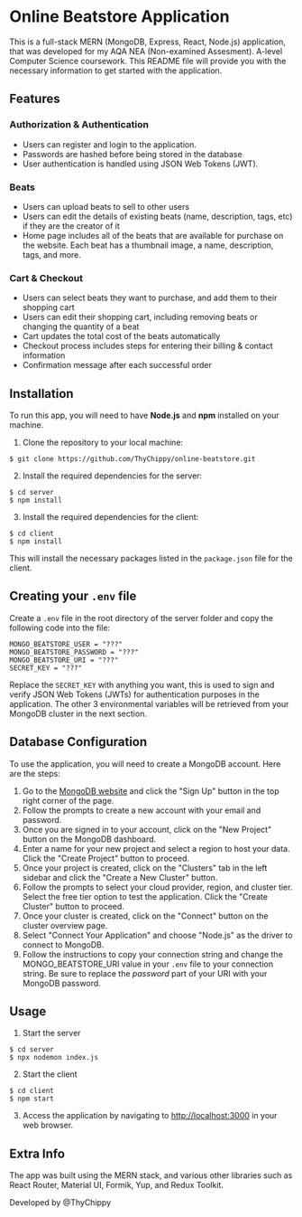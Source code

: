 # Online Beatstore Application

This is a full-stack MERN (MongoDB, Express, React, Node.js) application, that was developed for my AQA NEA (Non-examined Assesment). A-level Computer Science coursework. This README file will provide you with the necessary information to get started with the application. 

## Features

### Authorization & Authentication
- Users can register and login to the application.
- Passwords are hashed before being stored in the database
- User authentication is handled using JSON Web Tokens (JWT).

### Beats
- Users can upload beats to sell to other users
- Users can edit the details of existing beats (name, description, tags, etc) if they are the creator of it
- Home page includes all of the beats that are available for purchase on the website. Each beat has a thumbnail image, a name, description, tags, and more.

### Cart & Checkout
- Users can select beats they want to purchase, and add them to their shopping cart
- Users can edit their shopping cart, including removing beats or changing the quantity of a beat
- Cart updates the total cost of the beats automatically
- Checkout process includes steps for entering their billing & contact information
- Confirmation message after each successful order

## Installation

To run this app, you will need to have **Node.js** and **npm** installed on your machine. 

1. Clone the repository to your local machine:

```
$ git clone https://github.com/ThyChippy/online-beatstore.git
```

2. Install the required dependencies for the server:

```
$ cd server
$ npm install
```

3. Install the required dependencies for the client:

```
$ cd client
$ npm install
```

This will install the necessary packages listed in the `package.json` file for the client.

## Creating your `.env` file

Create a `.env` file in the root directory of the server folder and copy the following code into the file:

```
MONGO_BEATSTORE_USER = "???"
MONGO_BEATSTORE_PASSWORD = "???"
MONGO_BEATSTORE_URI = "???"
SECRET_KEY = "???"
```

Replace the `SECRET_KEY` with anything you want, this is used to sign and verify JSON Web Tokens (JWTs) for authentication purposes in the application.
The other 3 environmental variables will be retrieved from your MongoDB cluster in the next section.

## Database Configuration

To use the application, you will need to create a MongoDB account. Here are the steps:

1. Go to the [MongoDB website](https://www.mongodb.com/) and click the "Sign Up" button in the top right corner of the page.
2. Follow the prompts to create a new account with your email and password.
3. Once you are signed in to your account, click on the "New Project" button on the MongoDB dashboard.
4. Enter a name for your new project and select a region to host your data. Click the "Create Project" button to proceed.
5. Once your project is created, click on the "Clusters" tab in the left sidebar and click the "Create a New Cluster" button.
6. Follow the prompts to select your cloud provider, region, and cluster tier. Select the free tier option to test the application. Click the "Create Cluster" button to proceed.
7. Once your cluster is created, click on the "Connect" button on the cluster overview page.
8. Select "Connect Your Application" and choose "Node.js" as the driver to connect to MongoDB.
9. Follow the instructions to copy your connection string and change the MONGO_BEATSTORE_URI value in your `.env` file to your connection string. Be sure to replace the _password_ part of your URI with your MongoDB password.

## Usage

1. Start the server

```
$ cd server
$ npx nodemon index.js
```

2. Start the client

```
$ cd client
$ npm start
```

3. Access the application by navigating to [http://localhost:3000](http://localhost:3000) in your web browser.

## Extra Info
The app was built using the MERN stack, and various other libraries such as React Router, Material UI, Formik, Yup, and Redux Toolkit. 

Developed by @ThyChippy